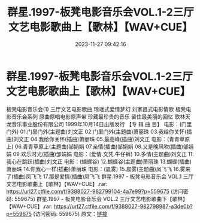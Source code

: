 ﻿---
title: 群星.1997-板凳电影音乐会VOL.1-2三厅文艺电影歌曲上【歌林】【WAV+CUE】
date: 2023-11-27 09:42:16
categories: WAV车载音乐、镜像
tags: 华语中文
---
# 群星.1997-板凳电影音乐会VOL.1-2三厅文艺电影歌曲上【歌林】【WAV+CUE】

板凳电影音乐会(1)
三厅文艺电影歌曲
琼瑶式爱情梦幻
刘家昌式电影情歌
板凳电影音乐会系列
原曲原唱电影原声带
珍藏最珍贵的音乐
留住最美丽的回忆
歌林天龙音乐事业股份有限公司
1999年10月14日出版发行
【专 辑 曲 目】
电影：(门里门外)
01.门里门外(主题曲)刘文正
02.门里门外(主题曲)萧丽珠
03.我给你关怀(插曲)刘文正
04.我给你关怀(插曲)萧丽珠
05.最高峰(插曲)刘文正
电影：(青青草原上)
06.青青草原上(主题曲)邹娟娟
07.亲情(插曲)邹娟娟
08.又是晚风吹(插曲)邹娟娟
09.欢乐时光(插曲)邹娟娟
电影：(爱情.文凭.牛仔裤)
10.多情(主题曲)刘文正
11.我心在跳跃(插曲)刘文正
电影：(蝴蝶谷)
12.蝴蝶谷(主题曲)萧丽珠
13.蝴蝶(插曲)萧丽珠
14.你我心一样(插曲)萧丽珠
电影：(晨雾)
15.晨雾(主题曲)凤飞飞
16.雾来了(插曲)凤飞飞
17.那是爱情(插曲)凤飞飞
群星.1997 - 板凳电影音乐会 VOL.1 三厅文艺电影歌曲上【歌林】【WAV+CUE】.rar: https://url27.ctfile.com/f/9388027-982799104-4a7e99?p=559675
(访问密码: 559675)
群星.1997 - 板凳电影音乐会 VOL.2 三厅文艺电影歌曲下【歌林】【WAV+CUE】.rar: https://url27.ctfile.com/f/9388027-982798987-a3de0b?p=559675
(访问密码: 559675)
原文：[链接](https://blog.sina.com.cn/s/blog_1647c7e76010313uj.html)